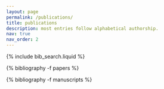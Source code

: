 ```yaml
---
layout: page
permalink: /publications/
title: publications
description: most entries follow alphabetical authorship.
nav: true
nav_order: 2
---
```


<!-- _pages/publications.md -->

<!-- Bibsearch Feature -->

{% include bib_search.liquid %}

<div class="publications">

{% bibliography -f papers %}

</div>

<div class="manuscripts">

{% bibliography -f manuscripts %}

</div>

